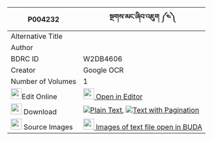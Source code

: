 |P004232|སྔགས་མང་ཞིབ་འཇུག ༼༤༽ 
| --- | --- 
|Alternative Title |
|Author | 
|BDRC ID | W2DB4606
|Creator | Google OCR
|Number of Volumes| 1
|<img width="25" src="https://img.icons8.com/color/25/000000/edit-property.png">Edit Online| [<img width="25" src="https://avatars.githubusercontent.com/u/45091458?s=200&v=4"> Open in Editor](http://editor.openpecha.org/P004232)
|<img width="25" src="https://img.icons8.com/fluent/48/000000/download-2.png"/>  Download | [![](https://img.icons8.com/color/20/000000/txt.png)Plain Text](https://github.com/Openpecha/P004232/releases/download/v1/ngak_mang_shyibjuk_plain_P004232.zip), [![](https://img.icons8.com/color/20/000000/txt.png)Text with Pagination](https://github.com/Openpecha/P004232/releases/download/v1/ngak_mang_shyibjuk_pages_P004232.zip)
|<img width="25" src="https://img.icons8.com/plasticine/100/000000/pictures-folder.png"/>  Source Images | [<img width="25" src="https://library.bdrc.io/icons/BUDA-small.svg"> Images of text file open in BUDA](https://library.bdrc.io/show/bdr:W2DB4606)